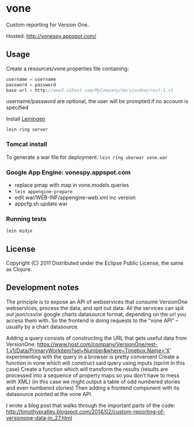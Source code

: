 # vone

Custom reporting for Version One.

Hosted: http://vonespy.appspot.com/


## Usage

Create a resources/vone.properties file containing:
```java
username = username
password = password
base-url = http://www3.v1host.com/MyCompany/VersionOne/rest-1.v1
```
username/password are optional, the user will be prompted if no account is specified

Install [Leiningen](https://github.com/technomancy/leiningen)
```
lein ring server
```


### Tomcat install

To generate a war file for deployment:
`lein ring uberwar vone.war`


### Google App Engine: vonespy.appspot.com

* replace pmap with map in vone.models.queries
* `lein appengine-prepare`
* edit war/WEB-INF/appengine-web.xml inc version
* appcfg.sh update war


### Running tests

`lein midje`


## License

Copyright (C) 2011
Distributed under the Eclipse Public License, the same as Clojure.


## Development notes

The principle is to expose an API of webservices that consume VersionOne webservices, process the data, and spit out data.
All the services can spit out json/csv/or google charts datasource format, depending on the url you access them with.
So the frontend is doing requests to the “vone API” – usually by a chart datasource.

Adding a query consists of constructing the URL that gets useful data from VersionOne:
https://www.host.com/company/VersionOne/rest-1.v1/Data/PrimaryWorkitem?sel=Number&where=Timebox.Name='X'
experimenting with the query in a browser is pretty convenient
Create a function in vone which will construct said query using inputs (sprint in this case)
Create a function which will transform the results (results are processed into a sequence of property maps so you don’t have to mess with XML)
(in this case we might output a table of odd numbered stories and even numbered stories)
Then adding a frontend component with its datasource pointed at the vone API.

I wrote a blog post that walks through the important parts of the code:
http://timothypratley.blogspot.com/2014/02/custom-reporting-of-versionone-data-in_27.html
